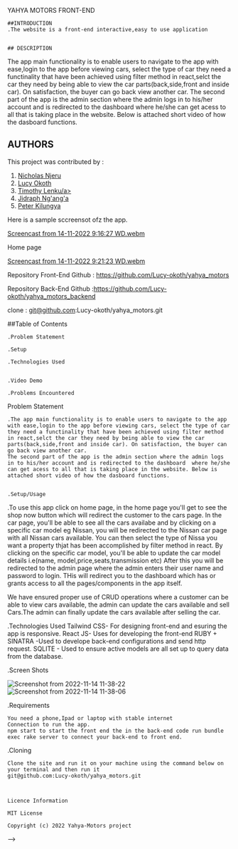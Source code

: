 YAHYA MOTORS FRONT-END


    ##INTRODUCTION
    .The website is a front-end interactive,easy to use application


    ## DESCRIPTION
The app main functionality is to enable users to navigate to the app with ease,login to the app before viewing cars, select the type of car they need a functinality that have been achieved using filter method in react,selct the car they need by being able to view the car parts(back,side,front and inside car). On satisfaction, the buyer can go back view another car.
The second part of the app is the admin section where the admin logs in to his/her account and is redirected to the dashboard  where he/she can get acess to all that is taking place in the website. Below is attached short video of how the dasboard functions.

## AUTHORS

This project was contributed by : 
1. <a href=https://github.com/nicco99> Nicholas Njeru </a>
2. <a href=https://github.com/Lucy-okoth>Lucy Okoth</a>
3. <a href=https://github.com/esipil> Timothy Lenku/a>
4. <a href=https://github.com/Jidraf>Jidraph Ng'ang'a</a>
5. <a href=https://github.com/muthwi1234>Peter Kilungya</a>


Here is a sample sccreensot ofz the app.

[Screencast from 14-11-2022  9:16:27 WD.webm](https://user-images.githubusercontent.com/108528356/201588994-d594eeab-a769-480a-b104-6002d7acbb3d.webm)

Home page


[Screencast from 14-11-2022  9:21:23 WD.webm](https://user-images.githubusercontent.com/108528356/201589642-1792ed72-d08d-443a-a2c6-4b8cfc40bc61.webm)



Repository Front-End Github : https://github.com/Lucy-okoth/yahya_motors

Repository Back-End Github :https://github.com/Lucy-okoth/yahya_motors_backend


clone : git@github.com:Lucy-okoth/yahya_motors.git


##Table of Contents


    .Problem Statement

    .Setup

    .Technologies Used


    .Video Demo

    .Problems Encountered

Problem Statement

    .The app main functionality is to enable users to navigate to the app with ease,login to the app before viewing cars, select the type of car they need a functinality that have been achieved using filter method in react,selct the car they need by being able to view the car parts(back,side,front and inside car). On satisfaction, the buyer can go back view another car.
    The second part of the app is the admin section where the admin logs in to his/her account and is redirected to the dashboard  where he/she can get acess to all that is taking place in the website. Below is attached short video of how the dasboard functions.


    .Setup/Usage

.To use this app click  on home page, in the home page you'll get to see the shop now button which will redirect the customer to the cars page. In the car page, you'll be able to see all the cars availabe and by clicking on a specific car model eg Nissan, you will be redirected to the Nissan car page with all Nissan cars available. You can then select the type of Nissa you want a property thjat has been accomplished by filter method in react.
By clicking on the specific car model, you'll be able to update the car model details i.e(name, model,price,seats,transmission etc)
After this you will be redirected to the admin page where the admin enters their user name and password to login. THis will redirect you to the dashboard which has or grants access to all the pages/components in the app itself.

We have ensured proper use of CRUD operations where a customer can be able to view cars available, the admin can update the cars available and sell Cars.The admin can finally update the cars available after selling the car.

.Technologies Used
    Tailwind CSS- For designing front-end and esuring the app is responsive.
    React JS- Uses for developing the front-end
    RUBY + SINATRA -Used to develope back-end configurations and send http request.
    SQLITE - Used to ensure  active models are all set up to query data from the database.

    
.Screen Shots

   ![Screenshot from 2022-11-14 11-38-22](https://user-images.githubusercontent.com/108528356/201613800-83647e20-8770-4bbc-a63f-3d6762358860.png)
![Screenshot from 2022-11-14 11-38-06](https://user-images.githubusercontent.com/108528356/201613833-59a4ad59-004d-4ef8-9f2c-2a91dd46038d.png)




.Requirements

    You need a phone,Ipad or laptop with stable internet 
    Connection to run the app.
    npm start to start the front end the in the back-end code run bundle exec rake server to connect your back-end to front end.

.Cloning

    Clone the site and run it on your machine using the command below on your terminal and then run it
    git@github.com:Lucy-okoth/yahya_motors.git



    Licence Information

    MIT License

    Copyright (c) 2022 Yahya-Motors project 
 -->
